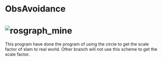 # ObsAvoidance
![rosgraph_mine](https://github.com/weiwei-dotcom/ObsAvoidance/assets/62756096/6663effb-aa86-4939-8f61-a807a7eec1c9)
=======
This program have done the program of using the circle to get the scale factor of slam to real world. 
Other branch will not use this scheme to get the scale factor.
